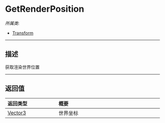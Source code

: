 # GetRenderPosition

*所属类*:
* [Transform](/Api/Classes/Base/Transform.md)
------------------------------------------------------------------------------------------
## 描述

获取渲染世界位置


------------------------------------------------------------------------------------------
## 返回值

|<div style="width:150px">返回类型</div>|<div style="width:520px">概要</div>|
|:---|:---|
|[Vector3](/Api/DataType/Vector3.md)|世界坐标|
